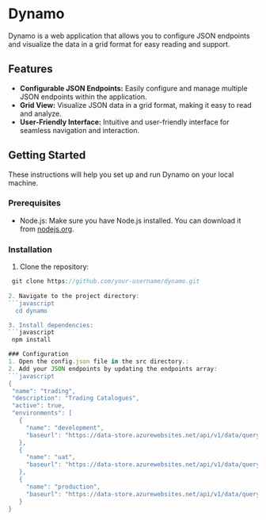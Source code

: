# Dynamo

Dynamo is a web application that allows you to configure JSON endpoints and visualize the data in a grid format for easy reading and support.

## Features

- **Configurable JSON Endpoints:** Easily configure and manage multiple JSON endpoints within the application.
- **Grid View:** Visualize JSON data in a grid format, making it easy to read and analyze.
- **User-Friendly Interface:** Intuitive and user-friendly interface for seamless navigation and interaction.

## Getting Started

These instructions will help you set up and run Dynamo on your local machine.

### Prerequisites

- Node.js: Make sure you have Node.js installed. You can download it from [nodejs.org](https://nodejs.org/).

### Installation

1. Clone the repository:

  ```javascript
   git clone https://github.com/your-username/dynamo.git
   
2. Navigate to the project directory:
  ```javascript
    cd dynamo
  
3. Install dependencies:
  ```javascript
   npm install

### Configuration
1. Open the config.json file in the src directory.:
2. Add your JSON endpoints by updating the endpoints array:
```javascript
{
   "name": "trading",
   "description": "Trading Catalogues",
   "active": true,
   "environments": [
     {
       "name": "development",
       "baseurl": "https://data-store.azurewebsites.net/api/v1/data/query?"
     },
     {
       "name": "uat",
       "baseurl": "https://data-store.azurewebsites.net/api/v1/data/query?"
     },
     {
       "name": "production",
       "baseurl": "https://data-store.azurewebsites.net/api/v1/data/query?"
     }
 }
   
